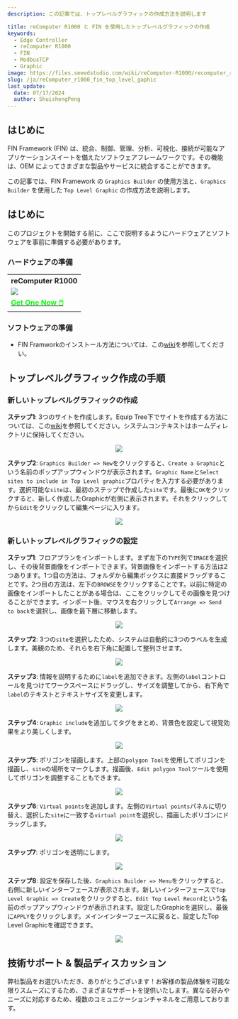 ```yaml
---
description: この記事では、トップレベルグラフィックの作成方法を説明します

title: reComputer R1000 と FIN を使用したトップレベルグラフィックの作成
keywords:
  - Edge Controller
  - reComputer R1000
  - FIN
  - ModbusTCP
  - Graphic
image: https://files.seeedstudio.com/wiki/reComputer-R1000/recomputer_r_images/01.png
slug: /ja/reComputer_r1000_fin_top_level_gaphic
last_update:
  date: 07/17/2024
  author: ShuishengPeng
---
```


## はじめに

FIN Framework (FIN) は、統合、制御、管理、分析、可視化、接続が可能なアプリケーションスイートを備えたソフトウェアフレームワークです。その機能は、OEM によってさまざまな製品やサービスに統合することができます。

この記事では、FIN Framework の `Graphics Builder` の使用方法と、`Graphics Builder` を使用した `Top Level Graphic` の作成方法を説明します。

## はじめに

このプロジェクトを開始する前に、ここで説明するようにハードウェアとソフトウェアを事前に準備する必要があります。

### ハードウェアの準備

<div class="table-center">
 <table class="table-nobg">
    <tr class="table-trnobg">
      <th class="table-trnobg">reComputer R1000</th>
  </tr>
    <tr class="table-trnobg"></tr>
  <tr class="table-trnobg">
   <td class="table-trnobg"><div style={{textAlign:'center'}}><img src="https://files.seeedstudio.com/wiki/reComputer-R1000/recomputer_r_images/01.png" style={{width:300, height:'auto'}}/></div></td>
  </tr>
    <tr class="table-trnobg"></tr>
  <tr class="table-trnobg">
   <td class="table-trnobg"><div class="get_one_now_container" style={{textAlign: 'center'}}><a class="get_one_now_item" href="https://www.seeedstudio.com/reComputer-R1025-10-p-5895.html" target="_blank">
              <strong><span><font color={'FFFFFF'} size={"4"}> Get One Now 🖱️</font></span></strong>
          </a></div></td>
        </tr>
    </table>
</div>

### ソフトウェアの準備

- FIN Framworkのインストール方法については、この[wiki](https://wiki.seeedstudio.com/ja/reComputer_r1000_install_fin/)を参照してください。

## トップレベルグラフィック作成の手順

### 新しいトップレベルグラフィックの作成

**ステップ1**: 3つのサイトを作成します。Equip Tree下でサイトを作成する方法については、この[wiki](https://wiki.seeedstudio.com/ja/reComputer_r1000_fin_modbus_tcp_and_rtu/#add-data-points-to-equip-tree)を参照してください。システムコンテキストはホームディレクトリに保持してください。

<center><img width={600} src="https://files.seeedstudio.com/wiki/reComputer-R1000/fin/Top_grap_Equip_tree_and_top_path.png" /></center>

**ステップ2**: `Graphics Builder => New`をクリックすると、`Create a Graphic`という名前のポップアップウィンドウが表示されます。`Graphic Name`と`Select sites to include in Top Level graphic`プロパティを入力する必要があります。選択可能な`site`は、最初のステップで作成した`site`です。最後に`OK`をクリックすると、新しく作成したGraphicが右側に表示されます。それをクリックしてから`Edit`をクリックして編集ページに入ります。

<center><img width={600} src="https://files.seeedstudio.com/wiki/reComputer-R1000/fin/Top_Grap_1.gif" /></center>

### 新しいトップレベルグラフィックの設定

**ステップ1**: フロアプランをインポートします。まず左下の`TYPE`列で`IMAGE`を選択し、その後背景画像をインポートできます。背景画像をインポートする方法は2つあります。1つ目の方法は、フォルダから編集ボックスに直接ドラッグすることです。2つ目の方法は、左下の`BROWSE`をクリックすることです。以前に特定の画像をインポートしたことがある場合は、ここをクリックしてその画像を見つけることができます。インポート後、マウスを右クリックして`Arrange => Send to back`を選択し、画像を最下層に移動します。

<center><img width={600} src="https://files.seeedstudio.com/wiki/reComputer-R1000/fin/Top_Grap_2.gif" /></center>

**ステップ2**: 3つの`site`を選択したため、システムは自動的に3つのラベルを生成します。美観のため、それらを右下角に配置して整列させます。

<center><img width={600} src="https://files.seeedstudio.com/wiki/reComputer-R1000/fin/Top_Grap_3.gif" /></center>

**ステップ3**: 情報を説明するために`label`を追加できます。左側の`label`コントロールを見つけてワークスペースにドラッグし、サイズを調整してから、右下角で`label`のテキストとテキストサイズを変更します。

<center><img width={600} src="https://files.seeedstudio.com/wiki/reComputer-R1000/fin/Top_Grap_4.gif" /></center>

**ステップ4**: `Graphic include`を追加してタグをまとめ、背景色を設定して視覚効果をより美しくします。

<center><img width={600} src="https://files.seeedstudio.com/wiki/reComputer-R1000/fin/Top_Grap_5.gif" /></center>

**ステップ5**: ポリゴンを描画します。上部の`polygon Tool`を使用してポリゴンを描画し、`site`の場所をマークします。描画後、`Edit polygon Tool`ツールを使用してポリゴンを調整することもできます。

<center><img width={600} src="https://files.seeedstudio.com/wiki/reComputer-R1000/fin/Top_Grap_6.gif" /></center>

**ステップ6**: `Virtual points`を追加します。左側の`Virtual points`パネルに切り替え、選択した`site`に一致する`virtual point`を選択し、描画したポリゴンにドラッグします。

<center><img width={600} src="https://files.seeedstudio.com/wiki/reComputer-R1000/fin/Top_Grap_7.gif" /></center>

**ステップ7**: ポリゴンを透明にします。

<center><img width={600} src="https://files.seeedstudio.com/wiki/reComputer-R1000/fin/Top_Grap_8.gif" /></center>

**ステップ8**: 設定を保存した後、`Graphics Builder => Menu`をクリックすると、右側に新しいインターフェースが表示されます。新しいインターフェースで`Top Level Graphic => Create`をクリックすると、`Edit Top Level Record`という名前のポップアップウィンドウが表示されます。設定したGraphicを選択し、最後に`APPLY`をクリックします。メインインターフェースに戻ると、設定したTop Level Graphicを確認できます。

<center><img width={600} src="https://files.seeedstudio.com/wiki/reComputer-R1000/fin/Top_Grap_9.gif" /></center>

## 技術サポート & 製品ディスカッション

弊社製品をお選びいただき、ありがとうございます！お客様の製品体験を可能な限りスムーズにするため、さまざまなサポートを提供いたします。異なる好みやニーズに対応するため、複数のコミュニケーションチャネルをご用意しております。

<div class="button_tech_support_container">
<a href="https://forum.seeedstudio.com/" class="button_forum"></a>
<a href="https://www.seeedstudio.com/contacts" class="button_email"></a>
</div>

<div class="button_tech_support_container">
<a href="https://discord.gg/eWkprNDMU7" class="button_discord"></a>
<a href="https://github.com/Seeed-Studio/wiki-documents/discussions/69" class="button_discussion"></a>
</div>
